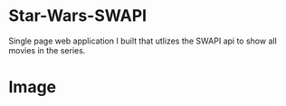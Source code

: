 # Star-Wars-SWAPI

Single page web application I built that utlizes the SWAPI api to show all movies in the series.

# Image
